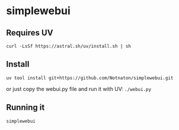 # simplewebui
 
## Requires UV 
`curl -LsSf https://astral.sh/uv/install.sh | sh`

## Install
`uv tool install git+https://github.com/Notnaton/simplewebui.git`

or just copy the webui.py file and run it with UV:
`./webui.py`

## Running it
`simplewebui`
